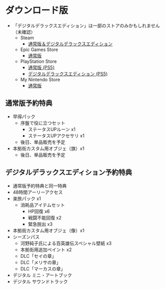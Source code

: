 # ダウンロード版
- 「デジタルデラックスエディション」は一部のストアのみかもしれません（未確認）
  - Steam
    - [通常版＆デジタルデラックスエディション](https://store.steampowered.com/app/1658280/_/?l=japanese)
  - Epic Games Store
    - [通常版](https://store.epicgames.com/ja/p/eiyuden-chronicle-hundred-heroes)
  - PlayStation Store
    - [通常版 (PS5)](https://store.playstation.com/ja-jp/product/JP0114-PPSA09024_00-EIYUDENHEROESPS5)
    - [デジタルデラックスエディション (PS5)](https://store.playstation.com/ja-jp/product/JP0114-PPSA09024_00-HUNDREDHEROESDLX)
  - My Nintendo Store
    - [通常版](https://store-jp.nintendo.com/list/software/70010000056457.html)

## 通常版予約特典
- 早得パック
  - 序盤で役に立つセット
    - ステータスUPルーン x1
    - ステータスUPアクセサリ x1
  - 後日、単品販売を予定
- 本拠街カスタム用オブジェ（旗）x1
  - 後日、単品販売を予定

## デジタルデラックスエディション予約特典
- 通常版予約特典と同一特典
- 48時間アーリーアクセス
- 楽旅パック x1
  - 消耗品アイテムセット
    - HP回復 x6
    - 戦闘不能回復 x2
    - 緊急脱出 x3
- 本拠街カスタム用オブジェ（像）x1
- シーズンパス
  - 河野純子氏による百英雄伝スペシャル壁紙 x3
  - 本拠街用追加ペイント x2
  - DLC「セイの章」
  - DLC「メリサの章」
  - DLC「マーカスの章」
- デジタル ミニ・アートブック
- デジタル サウンドトラック

